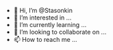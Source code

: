 - 👋 Hi, I’m @Stasonkin
- 👀 I’m interested in ...
- 🌱 I’m currently learning ...
- 💞️ I’m looking to collaborate on ...
- 📫 How to reach me ...

<!---
Stasonkin/Stasonkin is a ✨ special ✨ repository because its `README.md` (this file) appears on your GitHub profile.
You can click the Preview link to take a look at your changes.
--->

